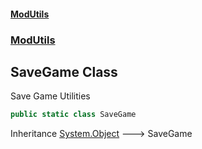 #### [ModUtils](index.md 'index')
### [ModUtils](ModUtils.md 'ModUtils')

## SaveGame Class

Save Game Utilities

```csharp
public static class SaveGame
```

Inheritance [System.Object](https://docs.microsoft.com/en-us/dotnet/api/System.Object 'System.Object') &#129106; SaveGame